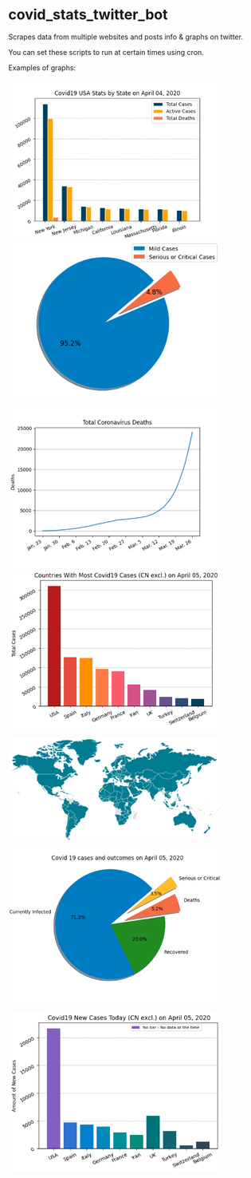 # covid_stats_twitter_bot
Scrapes data from multiple websites and posts info & graphs on twitter.

You can set these scripts to run at certain times using cron.


Examples of graphs:

<img src="examples/us_stats_state.png" height="320" width="427"> <img src="examples/condition_pie.png" height="320" width="427">

<img src="examples/corona_dtoll_graph.png" height="320" width="427"> <img src="examples/10countries.png" height="320" width="427">

<img src="examples/infected_world_map.png" height="210" width="427"> <img src="examples/coronagraph.png" height="320" width="427">

<img src="examples/newcasescountries.png" height="320" width="427">
